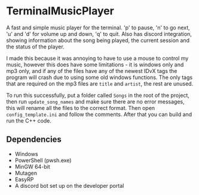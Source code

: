 # TerminalMusicPlayer

A fast and simple music player for the terminal. 'p' to pause, 'n' to go next, 'u' and 'd' for volume up and down, 'q' to quit.
Also has discord integration, showing information about the song being played, the current session and the status of the player.

I made this because it was annoying to have to use a mouse to control my music, however this does have some limitations - it is
windows only and mp3 only, and if any of the files have any of the newest IDvX tags the program will crash due to using some old 
windows functions. The only tags that are required on the mp3 files are `title` and `artist`, the rest are unused.

To run this successfully, put a folder called `Songs` in the root of the project, then run `update_song_names` and make sure there
are no error messages, this will rename all the files to the correct format. Then open `config_template.ini` and follow the comments.
After that you can build and run the C++ code.

## Dependencies
- Windows
- PowerShell (pwsh.exe)
- MinGW 64-bit
- Mutagen
- EasyRP
- A discord bot set up on the developer portal
